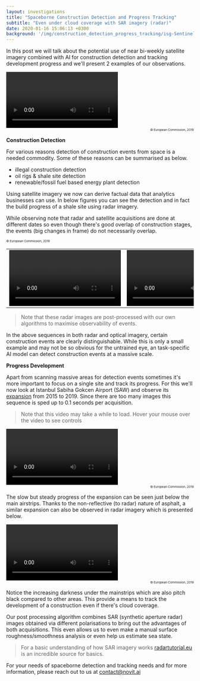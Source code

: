 ```yaml
---
layout: investigations
title: "Spaceborne Construction Detection and Progress Tracking"
subtitle: "Even under cloud coverage with SAR imagery (radar)"
date: 2020-01-16 15:06:13 +0300
background: '/img/construction_detection_progress_tracking/isg-Sentinel_2016-01-09_09-03-cropped.jpg'
---
```


<style type="text/css">
.smalltext {
	font-size: 8px;
}
</style>

In this post we will talk about the potential use of near bi-weekly satellite imagery combined with AI for construction detection and tracking development progress and we'll present 2 examples of our observations.

<div class="embed-responsive embed-responsive-1by1">
    <video class="embed-responsive-item"  autoplay loop controls>
      <source src="{{ "img/construction_detection_progress_tracking/shale/optic/rgb-fast.mp4"  | relative_url }}" type="video/mp4">
    Your browser does not support the video tag.
    </video>
</div>
<div class="smalltext" style="text-align: right;">© European Commission, 2019</div>

**Construction Detection**

For various reasons detection of construction events from space is a needed commodity. Some of these reasons can be summarised as below.
- illegal construction detection
- oil rigs & shale site detection
- renewable/fossil fuel based energy plant detection

Using satellite imagery we now can derive factual data that analytics businesses can use. In below figures you can see the detection and in fact the build progress of a shale site using radar imagery. 

While observing note that radar and satellite acquisitions are done at different dates so even though there's good overlap of construction stages, the events (big changes in frame) do not necessarily overlap.  

<table class="table table-responsive">
    <tr>
        <td>
            <div class="embed-responsive-1by1">
                <video class="embed-responsive-item"  autoplay loop controls>
                  <source src="{{ "img/construction_detection_progress_tracking/shale/radar/output.mp4"  | relative_url }}" type="video/mp4">
                Your browser does not support the video tag.
                </video>
            </div>
        </td>
        <td>
            <div class="embed-responsive-1by1">
                <video class="embed-responsive-item"  autoplay loop controls>
                  <source src="{{ "img/construction_detection_progress_tracking/shale/optic/ucrop/output.mp4"  | relative_url }}" type="video/mp4">
                Your browser does not support the video tag.
                </video>
            </div>
        </td>
    </tr>
    <span class="smalltext" style="text-align: right;">© European Commission, 2019</span>
</table>

> Note that these radar images are post-processed with our own algorithms to maximise observability of events.

In the above sequences in both radar and optical imagery, certain construction events are clearly distinguishable. While this is only a small example and may not be so obvious for the untrained eye, an task-specific AI model can detect construction events at a massive scale.

**Progress Development**

Apart from scanning massive areas for detection events sometimes it's more important to focus on a single site and track its progress. For this we'll now look at Istanbul Sabiha Gokcen Airport (SAW) and observe its [expansion][0] from 2015 to 2019. Since there are too many images this sequence is sped up to 0.1 seconds per acquisition.

> Note that this video may take a while to load. Hover your mouse over the video to see controls

<div class="embed-responsive embed-responsive-1by1">
    <video class="embed-responsive-item" controls>
      <source src="{{ "img/construction_detection_progress_tracking/isg_expansion/optic/output.mp4"  | relative_url }}" type="video/mp4">
    Your browser does not support the video tag.
    </video>
</div>
<div class="smalltext" style="text-align: right;">© European Commission, 2019</div>

The slow but steady progress of the expansion can be seen just below the main airstrips. Thanks to the non-reflective (to radar) nature of asphalt, a similar expansion can also be observed in radar imagery which is presented below.

<div class="embed-responsive embed-responsive-1by1">
    <video class="embed-responsive-item" controls>
      <source src="{{ "img/construction_detection_progress_tracking/isg_expansion/radar/output.mp4"  | relative_url }}" type="video/mp4">
    Your browser does not support the video tag.
    </video>
</div>
<div class="smalltext" style="text-align: right;">© European Commission, 2019</div>

Notice the increasing darkness under the mainstrips which are also pitch black compared to other areas. This provide a means to track the development of a construction even if there's cloud coverage.

Our post processing algorithm combines SAR (synthetic aperture radar) images obtained via different polarisations to bring out the advantages of both acquisitions. This even allows us to even make a manual surface roughness/smoothness analysis or even help us estimate sea state.

>For a basic understanding of how SAR imagery works [radartutorial.eu][1] is an incredible source for basics.

For your needs of spaceborne detection and tracking needs and for more information, please reach out to us at [contact@novit.ai][9]

[0]: https://www.routesonline.com/airports/6063/istanbul-sabiha-gokcen-international-airport/news/279911/new-domestic-terminal-building-at-istanbul-sabiha-gokcen-international-airport-to-boost-passenger-capacity-to-41-million/
[1]: https://www.radartutorial.eu/20.airborne/ab07.en.html
[9]: mailto:contact@novit.ai
